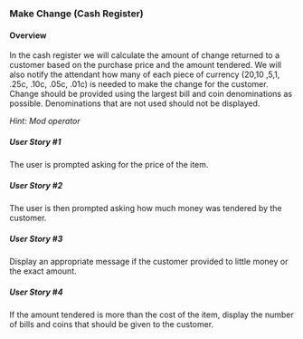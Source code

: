 ### Make Change (Cash Register)

#### Overview

In the cash register we will calculate the amount of change returned to a customer based on the purchase price and the amount tendered. We will also notify the attendant how many of each piece of currency ($20 ,$10 ,$5 ,$1, .25c, .10c, .05c, .01c) is needed to make the change for the customer. Change should be provided using the largest bill and coin denominations as possible. Denominations that are not used should not be displayed. 

*Hint: Mod operator*

##### User Story #1

The user is prompted asking for the price of the item.

##### User Story #2

The user is then prompted asking how much money was tendered by the customer.

##### User Story #3

Display an appropriate message if the customer provided to little money or the exact amount.

##### User Story #4

If the amount tendered is more than the cost of the item, display the number of bills and coins that should be given to the customer. 